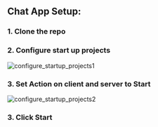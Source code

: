 ## Chat App Setup:
### 1. Clone the repo
### 2. Configure start up projects 
![configure_startup_projects1](https://github.com/user-attachments/assets/12ce36a9-9516-4e57-85b7-04814709326b)
### 3. Set Action on client and server to Start 
![configure_startup_projects2](https://github.com/user-attachments/assets/98189cb2-83ee-4a84-aa9f-c5ff1bcdaa27)
### 3. Click Start
